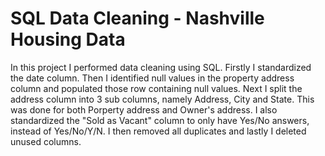 # SQL Data Cleaning - Nashville Housing Data

In this project I performed data cleaning using SQL. Firstly I standardized the date column. Then I identified null values in the property address column and populated those row containing null values. Next I split the address column into 3 sub columns, namely Address, City and State. This was done for both Porperty address and Owner's address. I also standardized the "Sold as Vacant" column to only have Yes/No answers, instead of Yes/No/Y/N. I then removed all duplicates and lastly I deleted unused columns.
